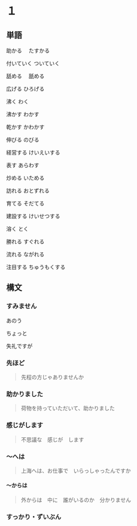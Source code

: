 # １

## 単語

助かる　		たすかる

付いていく	ついていく



舐める　		舐める

広げる			ひろげる

沸く				わく

沸かす			わかす

乾かす			かわかす



伸びる			のびる

経営する		けいえいする

表す				あらわす



炒める			いためる

訪れる			おとずれる

育てる			そだてる

建設する		けいせつする

溶く				とく

勝れる			すぐれる

流れる			ながれる

注目する		ちゅうもくする



## 構文

### すみません

あのう　

ちょっと

失礼ですが



### 先ほど

> 先程の方じゃありませんか



### 助かりました

> 荷物を持っていただいて、助かりました



### 感じがします

> 不思議な　感じが　します



### 〜へは

> 上海へは、お仕事で　いらっしゃったんですか



#### 〜からは

> 外からは　中に　誰がいるのか　分かりません



### すっかり・ずいぶん































































































